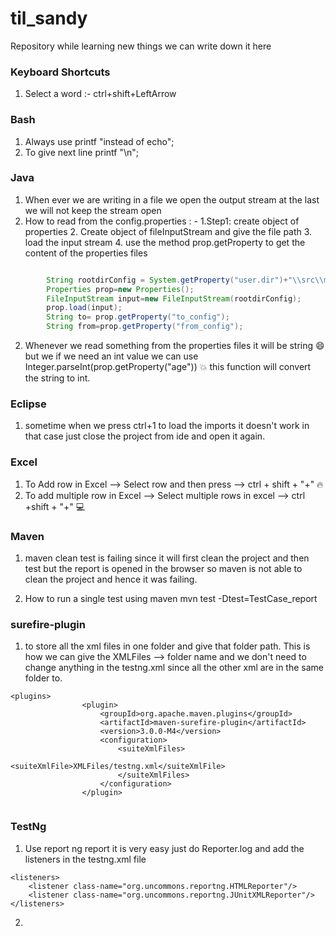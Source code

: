# til_sandy
Repository while learning new things we can write down it here


### Keyboard Shortcuts
1. Select a word :- ctrl+shift+LeftArrow

### Bash
1. Always use printf "instead of echo";
2. To give next line  printf "\n";

### Java
1. When ever we are writing in a file we open the output stream at the last we will not keep the stream open
1. How to read from the config.properties : - 
	1.Step1: create object of properties
	2. Create object of fileInputStream and give the file path
	3. load the input stream
	4. use the method prop.getProperty to get the content of the properties files
```java

		String rootdirConfig = System.getProperty("user.dir")+"\\src\\main\\resources\\config.properties";
		Properties prop=new Properties();
		FileInputStream input=new FileInputStream(rootdirConfig);
		prop.load(input);
		String to= prop.getProperty("to_config");
		String from=prop.getProperty("from_config");

```
2. Whenever we read something from the properties files it will be string :smile: but we if we need an int value
   we can use Integer.parseInt(prop.getProperty("age")) :boom: this function will convert the string to int.
   

### Eclipse
1. sometime when we press ctrl+1 to load the imports it doesn't work in that case just close the project from ide and open it again.

### Excel
1. To Add row in Excel --> Select row and then press --> ctrl + shift + "+"   :fire:
2. To add multiple row in Excel --> Select multiple rows in excel --> ctrl +shift + "+" :computer: 


### Maven
1. maven clean test is failing since it will first clean the project and then test but the report is opened in the browser
  so maven is not able to clean the project and hence it was failing.
  
2. How to run a single test using maven
	mvn test -Dtest=TestCase_report


### surefire-plugin
1. to store all the xml files in one folder and  give that folder path.
    This is how we can give the XMLFiles --> folder name and we don't need to change anything in the testng.xml since all the other xml are in the same folder to.
    
```
<plugins>
				<plugin>
					<groupId>org.apache.maven.plugins</groupId>
					<artifactId>maven-surefire-plugin</artifactId>
					<version>3.0.0-M4</version>
					<configuration>
						<suiteXmlFiles>
							<suiteXmlFile>XMLFiles/testng.xml</suiteXmlFile>
						</suiteXmlFiles>
					</configuration>
				</plugin>
				
```


### TestNg
1. Use report ng report it is very easy just do Reporter.log and add the listeners in the testng.xml file 
```code
<listeners>
	<listener class-name="org.uncommons.reportng.HTMLReporter"/>
	<listener class-name="org.uncommons.reportng.JUnitXMLReporter"/>
</listeners>
```
2. 
